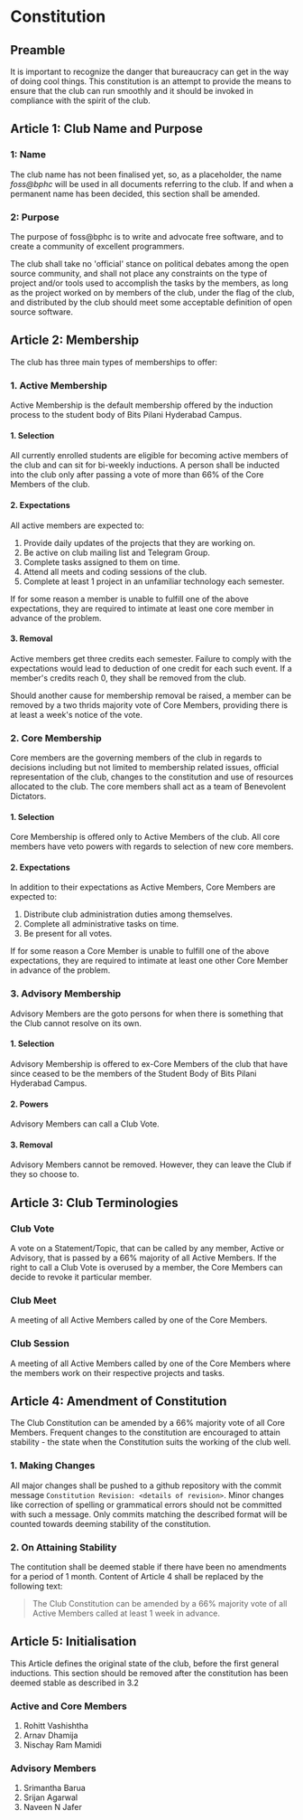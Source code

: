 # Constitution

## Preamble

It is important to recognize the danger that bureaucracy can get in the way of doing cool things. This constitution is an attempt to provide the means to ensure that the club can run smoothly and it should be invoked in compliance with the spirit of the club.

## Article 1: Club Name and Purpose

### 1: Name

The club name has not been finalised yet, so, as a placeholder, the name *foss@bphc* will be used in all documents referring to the club. If and when a permanent name has been decided, this section shall be amended.

### 2: Purpose

The purpose of foss@bphc is to write and advocate free software, and to create a community of excellent programmers.

The club shall take no 'official' stance on political debates among the open source community, and shall not place any constraints on the type of project and/or tools used to accomplish the tasks by the members, as long as the project worked on by members of the club, under the flag of the club, and distributed by the club should meet some acceptable definition of open source software.

## Article 2: Membership

The club has three main types of memberships to offer:

### 1. Active Membership

Active Membership is the default membership offered by the induction process to the student body of Bits Pilani Hyderabad Campus.

#### 1. Selection

All currently enrolled students are eligible for becoming active members of the club and can sit for bi-weekly inductions. A person shall be inducted into the club only after passing a vote of more than 66% of the Core Members of the club.

#### 2. Expectations

All active members are expected to:

1. Provide daily updates of the projects that they are working on.
2. Be active on club mailing list and Telegram Group.
3. Complete tasks assigned to them on time.
4. Attend all meets and coding sessions of the club.
5. Complete at least 1 project in an unfamiliar technology each semester.

If for some reason a member is unable to fulfill one of the above expectations, they are required to intimate at least one core member in advance of the problem.

#### 3. Removal

Active members get three credits each semester. Failure to comply with the expectations would lead to deduction of one credit for each such event. If a member's credits reach 0, they shall be removed from the club.

Should another cause for membership removal be raised, a member can be removed by a two thrids majority vote of Core Members, providing there is at least a week's notice of the vote.

### 2. Core Membership

Core members are the governing members of the club in regards to decisions including but not limited to membership related issues, official representation of the club, changes to the constitution and use of resources allocated to the club. The core members shall act as a team of Benevolent Dictators.

#### 1. Selection

Core Membership is offered only to Active Members of the club. All core members have veto powers with regards to selection of new core members.

#### 2. Expectations

In addition to their expectations as Active Members, Core Members are expected to:

1. Distribute club administration duties among themselves.
2. Complete all administrative tasks on time.
3. Be present for all votes.

If for some reason a Core Member is unable to fulfill one of the above expectations, they are required to intimate at least one other Core Member in advance of the problem.

### 3. Advisory Membership

Advisory Members are the goto persons for when there is something that the Club cannot resolve on its own.

#### 1. Selection

Advisory Membership is offered to ex-Core Members of the club that have since ceased to be the members of the Student Body of Bits Pilani Hyderabad Campus.

#### 2. Powers

Advisory Members can call a Club Vote.

#### 3. Removal

Advisory Members cannot be removed. However, they can leave the Club if they so choose to.

## Article 3: Club Terminologies

### Club Vote

A vote on a Statement/Topic, that can be called by any member, Active or Advisory, that is passed by a 66% majority of all Active Members. If the right to call a Club Vote is overused by a member, the Core Members can decide to revoke it particular member.

### Club Meet

A meeting of all Active Members called by one of the Core Members.

### Club Session

A meeting of all Active Members called by one of the Core Members where the members work on their respective projects and tasks.

## Article 4: Amendment of Constitution

The Club Constitution can be amended by a 66% majority vote of all Core Members. Frequent changes to the constitution are encouraged to attain stability - the state when the Constitution suits the working of the club well. 

### 1. Making Changes

All major changes shall be pushed to a github repository with the commit message `Constitution Revision: <details of revision>`. Minor changes like correction of spelling or grammatical errors should not be committed with such a message. Only commits matching the described format will be counted towards deeming stability of the constitution.

### 2. On Attaining Stability

The contitution shall be deemed stable if there have been no amendments for a period of 1 month. Content of Article 4 shall be replaced by the following text:

> The Club Constitution can be amended by a 66% majority vote of all Active Members called at least 1 week in advance.

## Article 5: Initialisation

This Article defines the original state of the club, before the first general inductions. This section should be removed after the constitution has been deemed stable as described in 3.2

### Active and Core Members

1. Rohitt Vashishtha
2. Arnav Dhamija
3. Nischay Ram Mamidi

### Advisory Members

1. Srimantha Barua
2. Srijan Agarwal
3. Naveen N Jafer
